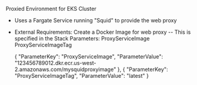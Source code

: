 Proxied Environment for EKS Cluster

- Uses a Fargate Service running "Squid" to provide the web proxy

- External Requirements: Create a Docker Image for web proxy
-- This is specified in the Stack Parameters: ProxyServiceImage ProxyServiceImageTag

   {
        "ParameterKey": "ProxyServiceImage",
        "ParameterValue": "123456789012.dkr.ecr.us-west-2.amazonaws.com/mysquidproxyimage"
    },
    {
        "ParameterKey": "ProxyServiceImageTag",
        "ParameterValue": "latest"
    }

